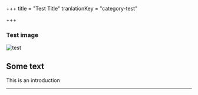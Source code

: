 +++
title = "Test Title"
tranlationKey = "category-test"

+++

### Test image

![test](../../../img/troika.png)

## Some text


This is an introduction

----
